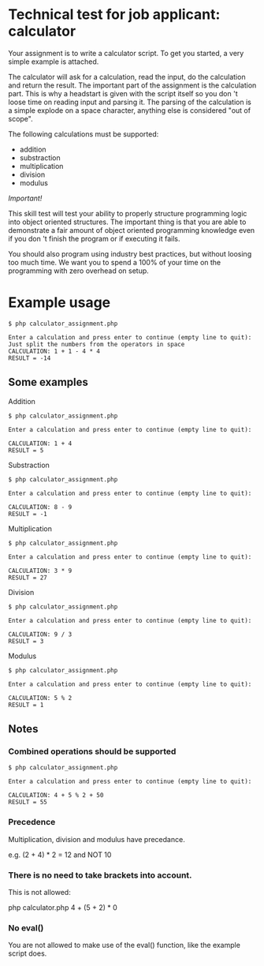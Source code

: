 # Technical test for job applicant: calculator

Your assignment is to write a calculator script.  To get you started, a very simple example is attached.

The calculator will ask for a calculation, read the input, do the calculation and return the result.  The important part
of the assignment is the calculation part.  This is why a headstart is given with the script itself so you don 't loose
time on reading input and parsing it.  The parsing of the calculation is a simple explode on a space character,
anything else is considered "out of scope".

The following calculations must be supported:

- addition
- substraction
- multiplication
- division
- modulus

*Important!*

This skill test will test your ability to properly structure programming logic into object oriented structures.
The important thing is that you are able to demonstrate a fair amount of object oriented programming knowledge even if
you don 't finish the program or if executing it fails.

You should also program using industry best practices, but without loosing too much time.  We want you to spend a 100%
of your time on the programming with zero overhead on setup.


# Example usage

```
$ php calculator_assignment.php

Enter a calculation and press enter to continue (empty line to quit):
Just split the numbers from the operators in space
CALCULATION: 1 + 1 - 4 * 4
RESULT = -14

```

## Some examples


Addition

```
$ php calculator_assignment.php

Enter a calculation and press enter to continue (empty line to quit):

CALCULATION: 1 + 4
RESULT = 5

```

Substraction

```
$ php calculator_assignment.php

Enter a calculation and press enter to continue (empty line to quit):

CALCULATION: 8 - 9
RESULT = -1
```

Multiplication

```
$ php calculator_assignment.php

Enter a calculation and press enter to continue (empty line to quit):

CALCULATION: 3 * 9
RESULT = 27
```

Division

```
$ php calculator_assignment.php

Enter a calculation and press enter to continue (empty line to quit):

CALCULATION: 9 / 3
RESULT = 3
```

Modulus

```
$ php calculator_assignment.php

Enter a calculation and press enter to continue (empty line to quit):

CALCULATION: 5 % 2
RESULT = 1
```


## Notes

### Combined operations should be supported

```
$ php calculator_assignment.php

Enter a calculation and press enter to continue (empty line to quit):

CALCULATION: 4 + 5 % 2 + 50
RESULT = 55
```

### Precedence

Multiplication, division and modulus have precedance.

e.g. (2 + 4) * 2 = 12 and NOT 10

### There is no need to take brackets into account.

This is not allowed:

php calculator.php 4 + (5 + 2) * 0

### No eval()

You are not allowed to make use of the eval() function, like the example script does.

